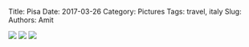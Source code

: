 Title: Pisa
Date: 2017-03-26
Category: Pictures
Tags: travel, italy
Slug: 
Authors: Amit

<div class="imagepost">
<img src="/images/pisa1.jpg" class="imageitem half" />
<img src="/images/pisa2.jpg" class="imageitem half" />
<img src="/images/pisa3.jpg" class="imageitem large" />
</div>
